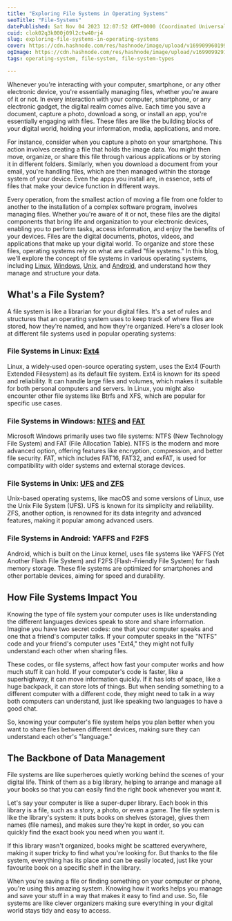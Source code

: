 ```yaml
---
title: "Exploring File Systems in Operating Systems"
seoTitle: "File-Systems"
datePublished: Sat Nov 04 2023 12:07:52 GMT+0000 (Coordinated Universal Time)
cuid: clok02q3k000j09l2ctw40rj4
slug: exploring-file-systems-in-operating-systems
cover: https://cdn.hashnode.com/res/hashnode/image/upload/v1699099601996/4abc7067-2671-4a8f-abb1-e6afdaa22d61.jpeg
ogImage: https://cdn.hashnode.com/res/hashnode/image/upload/v1699099291042/546cc72e-08b9-4da9-8f50-df1dd21b3f99.jpeg
tags: operating-system, file-system, file-system-types

---
```


Whenever you're interacting with your computer, smartphone, or any other electronic device, you're essentially managing files, whether you're aware of it or not. In every interaction with your computer, smartphone, or any electronic gadget, the digital realm comes alive. Each time you save a document, capture a photo, download a song, or install an app, you're essentially engaging with files. These files are like the building blocks of your digital world, holding your information, media, applications, and more.

For instance, consider when you capture a photo on your smartphone. This action involves creating a file that holds the image data. You might then move, organize, or share this file through various applications or by storing it in different folders. Similarly, when you download a document from your email, you're handling files, which are then managed within the storage system of your device. Even the apps you install are, in essence, sets of files that make your device function in different ways.

Every operation, from the smallest action of moving a file from one folder to another to the installation of a complex software program, involves managing files. Whether you're aware of it or not, these files are the digital components that bring life and organization to your electronic devices, enabling you to perform tasks, access information, and enjoy the benefits of your devices. Files are the digital documents, photos, videos, and applications that make up your digital world. To organize and store these files, operating systems rely on what are called "file systems." In this blog, we'll explore the concept of file systems in various operating systems, including [Linux](https://www.linux.org/), [Windows](https://www.microsoft.com/en-us/windows), [Unix](https://www.opengroup.org/unix-systems), and [Android](https://www.googleadservices.com/pagead/aclk?sa=L&ai=DChcSEwjc47zT5amCAxWnqGYCHUTFAjQYABAAGgJzbQ&ase=2&gclid=CjwKCAjw15eqBhBZEiwAbDomEuWl1YCS_iP78rVvR_CVuBFf8QDzyTCWXsV27RW_eswE-Zc3l41QqhoCkrwQAvD_BwE&ohost=www.google.com&cid=CAESVeD2cS5R2O4f8y5Wo5y370tXm4IhE6oO8uOqzGrpqrAHFbjLik-VZpJJrTFIDd7QQOo3voo_tPuFfphD9FtVWcnLIYBF2dvqYXS9MzDsH0J26BmNYB8&sig=AOD64_355t0IYWohxmowwkMTnyBLfxKkcw&q&nis=4&adurl&ved=2ahUKEwjcy67T5amCAxUJyjgGHYllCsoQ0Qx6BAgJEAE), and understand how they manage and structure your data.

## **What's a File System?**

A file system is like a librarian for your digital files. It's a set of rules and structures that an operating system uses to keep track of where files are stored, how they're named, and how they're organized. Here's a closer look at different file systems used in popular operating systems:

### **File Systems in Linux:** [**Ext4**](https://opensource.com/article/17/5/introduction-ext4-filesystem)

Linux, a widely-used open-source operating system, uses the Ext4 (Fourth Extended Filesystem) as its default file system. Ext4 is known for its speed and reliability. It can handle large files and volumes, which makes it suitable for both personal computers and servers. In Linux, you might also encounter other file systems like Btrfs and XFS, which are popular for specific use cases.

### **File Systems in Windows:** [**NTFS**](https://learn.microsoft.com/en-us/windows-server/storage/file-server/ntfs-overview) **and** [**FAT**](http://www.ntfs.com/fat_systems.htm)

Microsoft Windows primarily uses two file systems: NTFS (New Technology File System) and FAT (File Allocation Table). NTFS is the modern and more advanced option, offering features like encryption, compression, and better file security. FAT, which includes FAT16, FAT32, and exFAT, is used for compatibility with older systems and external storage devices.

### **File Systems in Unix:** [**UFS**](https://www.linux.org/threads/unix-file-system-ufs.9026/) **and** [**ZFS**](https://docs.oracle.com/cd/E19253-01/819-5461/zfsover-2/)

Unix-based operating systems, like macOS and some versions of Linux, use the Unix File System (UFS). UFS is known for its simplicity and reliability. ZFS, another option, is renowned for its data integrity and advanced features, making it popular among advanced users.

### **File Systems in Android: YAFFS and F2FS**

Android, which is built on the Linux kernel, uses file systems like YAFFS (Yet Another Flash File System) and F2FS (Flash-Friendly File System) for flash memory storage. These file systems are optimized for smartphones and other portable devices, aiming for speed and durability.

## **How File Systems Impact You**

Knowing the type of file system your computer uses is like understanding the different languages devices speak to store and share information. Imagine you have two secret codes: one that your computer speaks and one that a friend's computer talks. If your computer speaks in the "NTFS" code and your friend's computer uses "Ext4," they might not fully understand each other when sharing files.

These codes, or file systems, affect how fast your computer works and how much stuff it can hold. If your computer's code is faster, like a superhighway, it can move information quickly. If it has lots of space, like a huge backpack, it can store lots of things. But when sending something to a different computer with a different code, they might need to talk in a way both computers can understand, just like speaking two languages to have a good chat.

So, knowing your computer's file system helps you plan better when you want to share files between different devices, making sure they can understand each other's "language."

## **The Backbone of Data Management**

File systems are like superheroes quietly working behind the scenes of your digital life. Think of them as a big library, helping to arrange and manage all your books so that you can easily find the right book whenever you want it.

Let's say your computer is like a super-duper library. Each book in this library is a file, such as a story, a photo, or even a game. The file system is like the library's system: it puts books on shelves (storage), gives them names (file names), and makes sure they're kept in order, so you can quickly find the exact book you need when you want it.

If this library wasn't organized, books might be scattered everywhere, making it super tricky to find what you're looking for. But thanks to the file system, everything has its place and can be easily located, just like your favourite book on a specific shelf in the library.

When you're saving a file or finding something on your computer or phone, you're using this amazing system. Knowing how it works helps you manage and save your stuff in a way that makes it easy to find and use. So, file systems are like clever organizers making sure everything in your digital world stays tidy and easy to access.